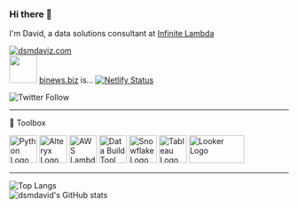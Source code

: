 ### Hi there 👋
I'm David, a data solutions consultant at [Infinite Lambda](https://infinitelambda.com/)

<!--
**dsmdavid/dsmdavid** is a ✨ _special_ ✨ repository because its `README.md` (this file) appears on your GitHub profile.

Here are some ideas to get you started:

- 🔭 I’m currently working on ...
- 🌱 I’m currently learning ...
- 👯 I’m looking to collaborate on ...
- 🤔 I’m looking for help with ...
- 💬 Ask me about ...
- 📫 How to reach me: ...
- 😄 Pronouns: ...
- ⚡ Fun fact: ...
-->

[![dsmdaviz.com](https://img.shields.io/static/v1?label=homepage&message=dsmdaviz%20&color=f51dca&logo=jekyll&style=flat-square&logoColor=white)](https://dsmdaviz.com/)  
<img src="https://www.binews.biz/favicon.ico" width="50" height="50" /> [binews.biz](https://www.binews.biz) is... [![Netlify Status](https://api.netlify.com/api/v1/badges/b2bc6831-2583-45bd-9847-b0070bcf67d3/deploy-status)](https://app.netlify.com/sites/tableau-aggregator/deploys)

![Twitter Follow](https://img.shields.io/twitter/follow/dsmd4vid?style=social)

---

🧰 Toolbox

<img src="https://cdn.worldvectorlogo.com/logos/python-5.svg" alt="Python Logo" width="50" height="50"/> <img src="https://datarsys.co.uk/img/tools/alteryx.png" alt="Alteryx Logo" width="50" height="50"/> <img src="https://cdn.worldvectorlogo.com/logos/aws-lambda-1.svg" alt="AWS Lambda Logo" width="50" height="50"/> <img src="https://datarsys.co.uk/img/tools/dbt.png" alt="Data Build Tool (dbt) Logo" width="50" height="50"/> <img src="https://datarsys.co.uk/img/tools/snowflake.png" alt="Snowflake Logo" width="50" height="50"/> <img src="https://cdn.worldvectorlogo.com/logos/tableau-software.svg" alt="Tableau Logo" width="50" height="50"/> <img src="https://cdn.worldvectorlogo.com/logos/looker.svg" alt="Looker Logo" width="100" height="50"/> 


---
![Top Langs](https://github-readme-stats.vercel.app/api/top-langs/?username=dsmdavid&layout=compact&show_icons=true&theme=synthwave)  
![dsmdavid's GitHub stats](https://github-readme-stats.vercel.app/api?username=dsmdavid&count_private=true&show_icons=true&theme=synthwave)  
